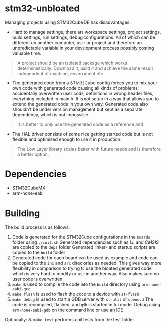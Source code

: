 # stm32-unbloated
Managing projects using STM32CubeIDE has disadvantages:
 - Hard to manage settings, there are workspace settings, project settings, build settings, run settings, debug  configurations. All of which can be different on another computer, user or project and therefore an unpredictable variable in your development process possibly costing valuable time.
 > A project should be an isolated package which works deterministically. Download it, build it and achieve the same result independent of machine, environment etc.

 - The generated code from a STM32Cube config forces you to mix your own code with generated code causing all kinds of problems; accidentally overwritten user code, definitions in wrong header files, everything included in main.h. It is not setup in a way that allows you to extend the generated code in your own way. Generated code also shouldn't be under version management but kept as a separate dependency, which is not impossible.
 > It is better to only use the generated code as a reference and 

 - The HAL driver consists of some nice getting started code but is not flexible and optimized enough to use it in production.
 > The Low Layer library scales better with future needs and is therefore a better option.

# Dependencies
 - STM32CubeMX
 - arm-none-eabi

# Building
The build process is as follows:
1. Code is generated for the STM32Cube configurations in the `boards` folder using `./init.sh`
   Generated dependencies such as _LL_ and _CMSIS_ are copied to the `deps` folder
   Generated linker- and startup scripts are copied to the `build` folder
4. Generated code for each board can be used as example and code can be copied
   to the `inc` and `src` directories as needed. This gives way more flexibility
   in comparison to trying to use the bloated generated code which is very hard
   to modify or use in another way. Also makes sure no user code is overwritten.
5. `make` is used to compile the code into the `build` directory using `arm-none-eabi-gcc`
6. `make flash` is used to flash the code to a device with `st-flash`
7. `make debug` is used to start a GDB server with `st-util` or `openocd`
    The code is recompiled, flashed, and `gdb` is started in tui mode.
    Debug using `arm-none-eabi-gdb` on the command line or use an IDE

Optionally:
8. `make test` performs unit tests from the test folder